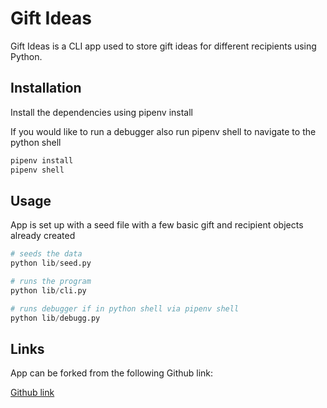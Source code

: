 # Gift Ideas

Gift Ideas is a CLI app used to store gift ideas for different recipients using Python.

## Installation

Install the dependencies using pipenv install

If you would like to run a debugger also run pipenv shell to navigate to the python shell

```bash
pipenv install
pipenv shell
```

## Usage

App is set up with a seed file with a few basic gift and recipient objects already created

```python
# seeds the data
python lib/seed.py

# runs the program
python lib/cli.py

# runs debugger if in python shell via pipenv shell
python lib/debugg.py
```

## Links
App can be forked from the following Github link:

[Github link](https://github.com/mitchellht34/python-p3-v2-final-project-template)